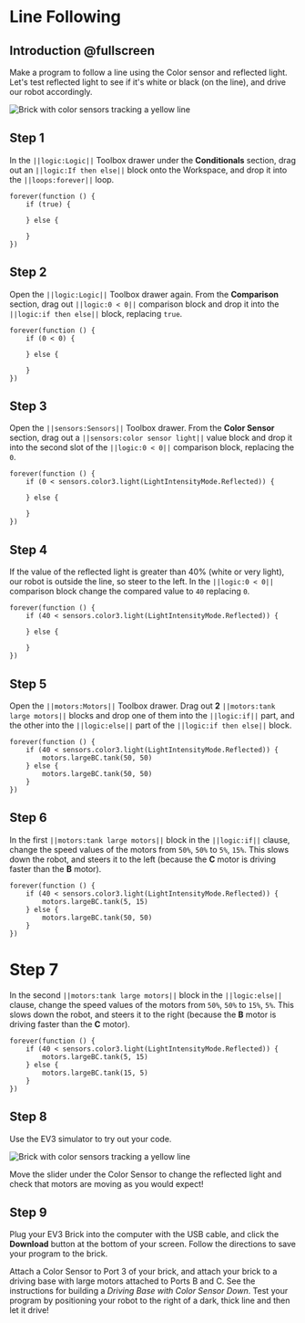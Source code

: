 # Line Following

## Introduction @fullscreen

Make a program to follow a line using the Color sensor and reflected light. Let's test reflected light to see if it's white or black (on the line), and drive our robot accordingly. 

![Brick with color sensors tracking a yellow line](/static/tutorials/line-following/line-following.gif)

## Step 1

In the ``||logic:Logic||`` Toolbox drawer under the **Conditionals** section, drag out an ``||logic:If then else||`` block onto the Workspace, and drop it into the ``||loops:forever||`` loop.

```blocks
forever(function () {
    if (true) {

    } else {

    }
})
```

## Step 2

Open the ``||logic:Logic||`` Toolbox drawer again. From the **Comparison** section, drag out ``||logic:0 < 0||`` comparison block and drop it into the ``||logic:if then else||`` block, replacing ``true``. 

```blocks
forever(function () {
    if (0 < 0) {

    } else {

    }
})
```

## Step 3

Open the ``||sensors:Sensors||`` Toolbox drawer. From the **Color Sensor** section, drag out a ``||sensors:color sensor light||`` value block and drop it into the second slot of the ``||logic:0 < 0||`` comparison block, replacing the `0`.

```blocks
forever(function () {
    if (0 < sensors.color3.light(LightIntensityMode.Reflected)) {

    } else {

    }
})
```

## Step 4

If the value of the reflected light is greater than 40% (white or very light), our robot is outside the line, so steer to the left. In the ``||logic:0 < 0||`` comparison block change the compared value to `40` replacing `0`. 

```blocks
forever(function () {
    if (40 < sensors.color3.light(LightIntensityMode.Reflected)) {

    } else {

    }
})
```

## Step 5

Open the ``||motors:Motors||`` Toolbox drawer. Drag out **2** ``||motors:tank large motors||`` blocks and drop one of them into the ``||logic:if||`` part, and the other into the ``||logic:else||`` part of the ``||logic:if then else||`` block.

```blocks
forever(function () {
    if (40 < sensors.color3.light(LightIntensityMode.Reflected)) {
        motors.largeBC.tank(50, 50)
    } else {
        motors.largeBC.tank(50, 50)
    }
})
```

## Step 6

In the first ``||motors:tank large motors||`` block in the ``||logic:if||`` clause, change the speed values of the motors from ``50%``, ``50%`` to ``5%``, ``15%``. This slows down the robot, and steers it to the left (because the **C** motor is driving faster than the **B** motor).

```blocks
forever(function () {
    if (40 < sensors.color3.light(LightIntensityMode.Reflected)) {
        motors.largeBC.tank(5, 15)
    } else {
        motors.largeBC.tank(50, 50)
    }
})
```

# Step 7

In the second ``||motors:tank large motors||`` block in the ``||logic:else||`` clause, change the speed values of the motors from ``50%``, ``50%`` to ``15%``, ``5%``.  This slows down the robot, and steers it to the right (because the **B** motor is driving faster than the **C** motor).

```blocks
forever(function () {
    if (40 < sensors.color3.light(LightIntensityMode.Reflected)) {
        motors.largeBC.tank(5, 15)
    } else {
        motors.largeBC.tank(15, 5)
    }
})
```

## Step 8

Use the EV3 simulator to try out your code. 

![Brick with color sensors tracking a yellow line](/static/tutorials/line-following/line-following.gif)

Move the slider under the Color Sensor to change the reflected light and check that motors 
are moving as you would expect!

## Step 9

Plug your EV3 Brick into the computer with the USB cable, and click the **Download** button at the bottom of your screen. Follow the directions to save your program to the brick.

Attach a Color Sensor to Port 3 of your brick, and attach your brick to a driving base with large motors attached to Ports B and C. See the instructions for building a _Driving Base with Color Sensor Down_. Test your program by positioning your robot to the right of a dark, thick line and then let it drive! 
